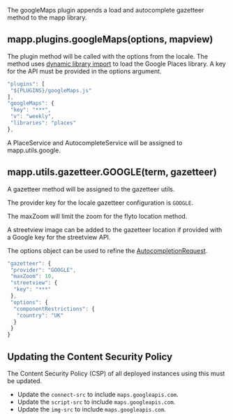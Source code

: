 The googleMaps plugin appends a load and autocomplete gazetteer method to the mapp library.

## mapp.plugins.googleMaps(options, mapview)

The plugin method will be called with the options from the locale. The method uses [dynamic library import](https://developers.google.com/maps/documentation/javascript/load-maps-js-api) to load the Google Places library. A key for the API must be provided in the options argument.

```js
"plugins": [
 "${PLUGINS}/googleMaps.js"
],
"googleMaps": {
 "key": "***",
 "v": "weekly",
 "libraries": "places"
},
```

A PlaceService and AutocompleteService will be assigned to mapp.utils.google.

## mapp.utils.gazetteer.GOOGLE(term, gazetteer)

A gazetteer method will be assigned to the gazetteer utils.

The provider key for the locale gazetteer configuration is `GOOGLE`.

The maxZoom will limit the zoom for the flyto location method.

A streetview image can be added to the gazetteer location if provided with a Google key for the streetview API.

The options object can be used to refine the [AutocompletionRequest](https://developers.google.com/maps/documentation/javascript/reference/places-autocomplete-service#AutocompletionRequest).

```js
"gazetteer": {
 "provider": "GOOGLE",
 "maxZoom": 10,
 "streetview": {
  "key": "***"
 },
 "options": {
  "componentRestrictions": {
   "country": "UK"
  }
 }
}
```

## Updating the Content Security Policy
The Content Security Policy (CSP) of all deployed instances using this must be updated. 
* Update the `connect-src` to include `maps.googleapis.com`.
* Update the `script-src` to include `maps.googleapis.com`.
* Update the `img-src` to include `maps.googleapis.com`.
